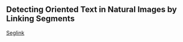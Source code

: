 ## Detecting Oriented Text in Natural Images by Linking Segments

[Seglink](https://arxiv.org/pdf/1703.06520.pdf)

